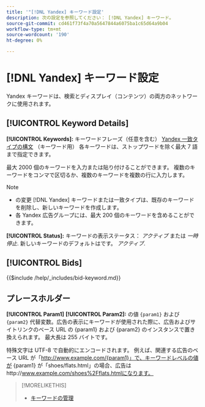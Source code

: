 ```yaml
---
title: '"[!DNL Yandex] キーワード設定'
description: 次の設定を参照してください： [!DNL Yandex] キーワード。
source-git-commit: cd461f73f4a70a5647844a6075ba1c65d64a9b04
workflow-type: tm+mt
source-wordcount: '190'
ht-degree: 0%

---
```


# [!DNL Yandex] キーワード設定

Yandex キーワードは、検索とディスプレイ（コンテンツ）の両方のネットワークに使用されます。

<!-- Note to self: Yandex doesn't have separate website placements for display; users use keywords for the sites/parts of the content network on which they want to advertise. -->

## [!UICONTROL Keyword Details]

**[!UICONTROL Keywords]:** キーワードフレーズ（任意を含む） [Yandex 一致タイプの構文](https://yandex.com/support/direct/keywords/symbols-and-operators.html) （キーワード用） 各キーワードは、ストップワードを除く最大 7 語まで指定できます。

最大 2000 個のキーワードを入力または貼り付けることができます。 複数のキーワードをコンマで区切るか、複数のキーワードを複数の行に入力します。

>[!NOTE]
>
>* の変更 [!DNL Yandex] キーワードまたは一致タイプは、既存のキーワードを削除し、新しいキーワードを作成します。
>* 各 Yandex 広告グループには、最大 200 個のキーワードを含めることができます。


**[!UICONTROL Status]:** キーワードの表示ステータス： *アクティブ* または *一時停止*. 新しいキーワードのデフォルトはです。 *アクティブ*.

## [!UICONTROL Bids]

<!-- **[!UICONTROL Bid]:** -->

{{$include /help/_includes/bid-keyword.md}}

## プレースホルダー

**[!UICONTROL Param1]** **[!UICONTROL Param2]:** の値 `{param1}` および `{param2}` 代替変数。広告の表示にキーワードが使用された際に、広告およびサイトリンクのベース URL の {param1} および {param2} のインスタンスで置き換えられます。 最大長は 255 バイトです。

特殊文字は UTF-8 で自動的にエンコードされます。 例えば、関連する広告のベース URL が「http://www.example.com/{param1}」で、キーワードレベルの値が {param1} が「shoes/flats.html」の場合、広告はhttp://www.example.com/shoes%2Fflats.htmlになります。

>[!MORELIKETHIS]
>
>* [キーワードの管理](/help/search-social-commerce/campaign-management/campaigns/keyword-manage.md)

